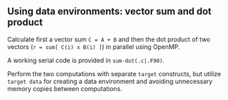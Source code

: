 ## Using data environments: vector sum and dot product

Calculate first a vector sum `C = A + B` and then the dot product of two
vectors  (`r = sum[ C(i) x B(i) ]`) in parallel using OpenMP.

A working serial code is provided in `sum-dot(.c|.F90)`.

Perform the two computations with separate `target` constructs, but utilize
`target data` for creating a data environment and avoiding unnecessary memory
copies between computations.
